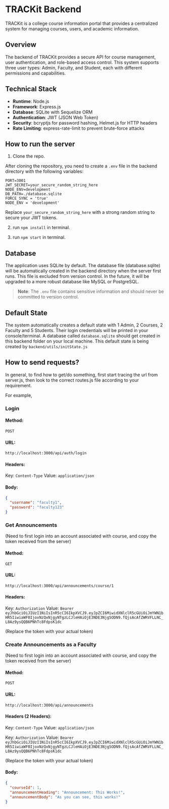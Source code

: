 # TRACKit Backend

TRACKit is a college course information portal that provides a centralized system for managing courses, users, and academic information.

## Overview

The backend of TRACKit provides a secure API for course management, user authentication, and role-based access control. This system supports three user types: Admin, Faculty, and Student, each with different permissions and capabilities.

## Technical Stack

- **Runtime**: Node.js
- **Framework**: Express.js
- **Database**: SQLite with Sequelize ORM
- **Authentication**: JWT (JSON Web Token)
- **Security**: bcryptjs for password hashing, Helmet.js for HTTP headers
- **Rate Limiting**: express-rate-limit to prevent brute-force attacks

## How to run the server

1. Clone the repo.

After cloning the repository, you need to create a `.env` file in the backend directory with the following variables:

```
PORT=3001
JWT_SECRET=your_secure_random_string_here
NODE_ENV=development
DB_PATH=./database.sqlite
FORCE_SYNC = 'true'
NODE_ENV = 'development'
```

Replace `your_secure_random_string_here` with a strong random string to secure your JWT tokens.

2. run `npm install` in terminal.

3. run `npm start` in terminal.

## Database

The application uses SQLite by default. The database file (database.sqlite) will be
automatically created in the backend directory when the server first runs. This file
is excluded from version control.
In the future, it will be upgraded to a more robust database like MySQL or PostgreSQL.

> **Note**: The `.env` file contains sensitive information and should never be committed to version control.

## Default State

The system automatically creates a default state with 1 Admin, 2 Courses, 2 Faculty and 5 Students. Their login credentials will be printed in your console/terminal. A database called `database.sqlite` should get created in this backend folder on your local machine. 
This default state is being created by `backend/utils/initState.js`


## How to send requests?

In general, to find how to get/do something, first start tracing the url from server.js, then look to the correct routes.js file according to your requirement.

For example,

### Login

#### Method:

`POST`

#### URL:

`http://localhost:3000/api/auth/login`

#### Headers:

Key: `Content-Type`
Value: `application/json`

#### Body:

```json
{
  "username": "faculty1",
  "password": "faculty123"
}
```

### Get Announcements

(Need to first login into an account associated with course, and copy the token received from the server)

#### Method:

`GET`

#### URL:

`http://localhost:3000/api/announcements/course/1`

#### Headers:

Key: `Authorization`
Value: `Bearer eyJhbGciOiJIUzI1NiIsInR5cCI6IkpXVCJ9.eyJpZCI6MiwidXNlclR5cGUiOiJmYWN1bHR5IiwiaWF0IjoxNzQxNjgyNTgzLCJleHAiOjE3NDE3Njg5ODN9.fQjsAcAfZWRVFLLNC_L8Az9ysQQB6PNhTc8FdpsK1dc`

(Replace the token with your actual token)

### Create Announcements as a Faculty

(Need to first login into an account associated with course, and copy the token received from the server)

#### Method:

`POST`

#### URL:

`http://localhost:3000/api/announcements`

#### Headers (2 Headers):

Key: `Content-Type`
Value: `application/json`

Key: `Authorization`
Value: `Bearer eyJhbGciOiJIUzI1NiIsInR5cCI6IkpXVCJ9.eyJpZCI6MiwidXNlclR5cGUiOiJmYWN1bHR5IiwiaWF0IjoxNzQxNjgyNTgzLCJleHAiOjE3NDE3Njg5ODN9.fQjsAcAfZWRVFLLNC_L8Az9ysQQB6PNhTc8FdpsK1dc`

(Replace the token with your actual token)

#### Body:

```json
{
  "courseId": 1,
  "announcementHeading": "Announcement: This Works!",
  "announcementBody": "As you can see, this works!"
}
```
